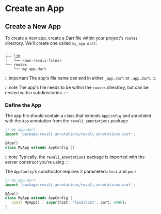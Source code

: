 # Create an App

## Create a New App

To create a new app, create a Dart file within your project's `routes` directory. We'll create one called `my_app.dart`:

```tree
.
├── lib
│   └── <non-revali-files>
└── routes
    └── my_app.dart
```

:::important
The app's file name can end in either `_app.dart` or `.app.dart`.
:::

:::note
The app's file needs to be within the `routes` directory, but can be nested within subdirectories.
:::

### Define the App

The app file should contain a class that extends `AppConfig` and annotated with the `App` annotation from the `revali_annotations` package.

```dart
// my_app.dart
import 'package:revali_annotations/revali_annotations.dart';

@App()
class MyApp extends AppConfig {}
```

:::note
Typically, the `revali_annotations` package is imported with the server construct you're using
:::

The `AppConfig`'s constructor requires 2 parameters: `host` and `port`.

```dart
// my_app.dart
import 'package:revali_annotations/revali_annotations.dart';

@App()
class MyApp extends AppConfig {
   const MyApp() : super(host: 'localhost', port: 8080);
}
```
